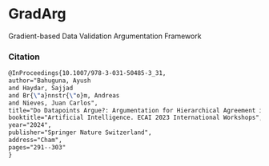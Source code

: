 # GradArg
Gradient-based Data Validation Argumentation Framework

### Citation

```latex
@InProceedings{10.1007/978-3-031-50485-3_31,
author="Bahuguna, Ayush
and Haydar, Sajjad
and Br{\"a}nnstr{\"o}m, Andreas
and Nieves, Juan Carlos",
title="Do Datapoints Argue?: Argumentation for Hierarchical Agreement in Datasets",
booktitle="Artificial Intelligence. ECAI 2023 International Workshops",
year="2024",
publisher="Springer Nature Switzerland",
address="Cham",
pages="291--303"
}
```

